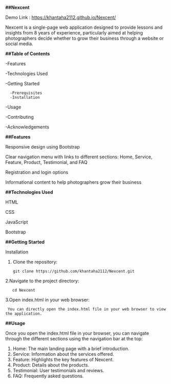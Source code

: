 **##Nexcent**

  Demo Link :  https://khantaha2112.github.io/Nexcent/
 
  
Nexcent is a single-page web application designed to provide lessons and insights from 8 years of experience, particularly aimed at helping photographers decide whether to grow their business through a website or social media.



**##Table of Contents**

   -Features
 
   -Technologies Used

   -Getting Started
 
      -Prerequisites
      -Installation
    
   -Usage

   -Contributing
 
   -Acknowledgements
 
 
 


**##Features**

   Responsive design using Bootstrap
  
   Clear navigation menu with links to different sections: Home, Service, Feature, Product, Testimonial, and FAQ 
  
   Registration and login options
  
   Informational content to help photographers grow their business
   
   
  

**##Technologies Used**

   HTML
  
   CSS
  
   JavaScript
  
   Bootstrap

   
  

**##Getting Started**

Installation
 1. Clone the repository:
    
        git clone https://github.com/khantaha2112/Nexcent.git
    
2.Navigate to the project directory:

       cd Nexcent
     
3.Open index.html in your web browser:

     You can directly open the index.html file in your web browser to view the application.

     

     

**##Usage**

 Once you open the index.html file in your browser, you can navigate through the different sections using the navigation bar  at the top:
 

 1. Home: The main landing page with a brief introduction.
 2. Service: Information about the services offered.
 3. Feature: Highlights the key features of Nexcent.
 4. Product: Details about the products.
 5. Testimonial: User testimonials and reviews.
 6. FAQ: Frequently asked questions.





